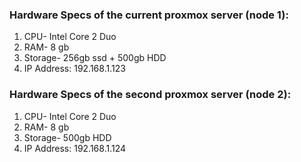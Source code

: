 ### Hardware Specs of the current proxmox server (node 1):
1. CPU- Intel Core 2 Duo
2. RAM- 8 gb
3. Storage- 256gb ssd  +  500gb HDD
5. IP Address: 192.168.1.123

### Hardware Specs of the second proxmox server (node 2):
1. CPU- Intel Core 2 Duo
2. RAM- 8 gb
3. Storage- 500gb HDD
4. IP Address: 192.168.1.124
